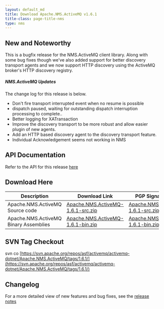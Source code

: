 ```yaml
---
layout: default_md
title: Download Apache.NMS.ActiveMQ v1.6.1 
title-class: page-title-nms
type: nms
---
```


New and Noteworthy
------------------

This is a bugfix release for the NMS.ActiveMQ client library. Along with some bug fixes though we've also added support for better discovery transport agents and we now support HTTP discovery using the ActiveMQ broker's HTTP discovery registry.

##### NMS.ActiveMQ Updates

The change log for this release is below.

*   Don't fire transport interrupted event when no resume is possible
*   dispatch paused, waiting for outstanding dispatch interruption processing to complete..
*   Better logging for XATransaction
*   Improve the discovery transport to be more robust and allow easier plugin of new agents.
*   Add an HTTP based discovery agent to the discovery transport feature.
*   Individual Acknowledgement seems not working in NMS

API Documentation
-----------------

Refer to the API for this release [here](../../../nms-api)

Download Here
-------------

Description|Download Link|PGP Signature File|Version
---|---|---|---
Apache.NMS.ActiveMQ Source code|[Apache.NMS.ActiveMQ-1.6.1-src.zip](https://archive.apache.org/dist/activemq/apache-nms/1.6.0/Apache.NMS.ActiveMQ-1.6.1-src.zip)|[Apache.NMS.ActiveMQ-1.6.1-src.zip.asc](http://www.apache.org/dist/activemq/apache-nms/1.6.0/Apache.NMS.ActiveMQ-1.6.1-src.zip.asc)|1.6.0.3208
Apache.NMS.ActiveMQ Binary Assemblies|[Apache.NMS.ActiveMQ-1.6.1-bin.zip](https://archive.apache.org/dist/activemq/apache-nms/1.6.0/Apache.NMS.ActiveMQ-1.6.1-bin.zip)|[Apache.NMS.ActiveMQ-1.6.1-bin.zip.asc](http://www.apache.org/dist/activemq/apache-nms/1.6.0/Apache.NMS.ActiveMQ-1.6.1-bin.zip.asc)|1.6.0.3208

SVN Tag Checkout
----------------

svn co [https://svn.apache.org/repos/asf/activemq/activemq-dotnet/Apache.NMS.ActiveMQ/tags/1.6.1/](https://svn.apache.org/repos/asf/activemq/activemq-dotnet/Apache.NMS.ActiveMQ/tags/1.6.1/)

Changelog
---------

For a more detailed view of new features and bug fixes, see the [release notes](https://issues.apache.org/jira/secure/ReleaseNote.jspa?projectId=12311201&version=12324792)



